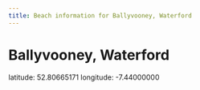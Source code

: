 ```yaml
---
title: Beach information for Ballyvooney, Waterford
---
```

# Ballyvooney, Waterford 

<div class="location-info">latitude: 52.80665171 longitude: -7.44000000</div>
<div id="met-eireann-warnings" onload="get_met_eireann_warnings(EI27)"></div>
<div></div>